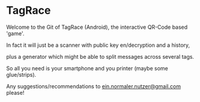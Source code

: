 # TagRace

Welcome to the Git of TagRace (Android), the interactive QR-Code based 'game'.

In fact it will just be a scanner with public key en/decryption and a history,

plus a generator which might be able to split messages across several tags.

So all you need is your smartphone and you printer (maybe some glue/strips).

Any suggestions/recommendations to ein.normaler.nutzer@gmail.com please!
